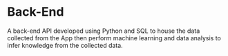 # Back-End
A back-end API developed using Python and SQL to house the data collected from the App then perform machine learning and data analysis to infer knowledge from the collected data.